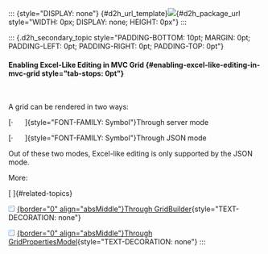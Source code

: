 ::: {style="DISPLAY: none"}
[](ms-xhelp:///?Id=d2h_url_template){#d2h_url_template}![](!package_url!){#d2h_package_url style="WIDTH: 0px; DISPLAY: none; HEIGHT: 0px"}
:::

::: {.d2h_secondary_topic style="PADDING-BOTTOM: 10pt; MARGIN: 0pt; PADDING-LEFT: 0pt; PADDING-RIGHT: 0pt; PADDING-TOP: 0pt"}
#### Enabling Excel-Like Editing in MVC Grid {#enabling-excel-like-editing-in-mvc-grid style="tab-stops: 0pt"}

 

A grid can be rendered in two ways:

[·      ]{style="FONT-FAMILY: Symbol"}Through server mode

[·      ]{style="FONT-FAMILY: Symbol"}Through JSON mode

Out of these two modes, Excel-like editing is only supported by the JSON mode.

More:

[ ]{#related-topics}

[![](button.gif){border="0" align="absMiddle"}Through GridBuilder](ms-xhelp:///?Id=df35fabc-b818-4bf8-82f3-511e58f4987f){style="TEXT-DECORATION: none"}

[![](button.gif){border="0" align="absMiddle"}Through GridPropertiesModel](ms-xhelp:///?Id=a91b57ba-b62a-410f-a3dd-d8102e749f58){style="TEXT-DECORATION: none"}
:::
